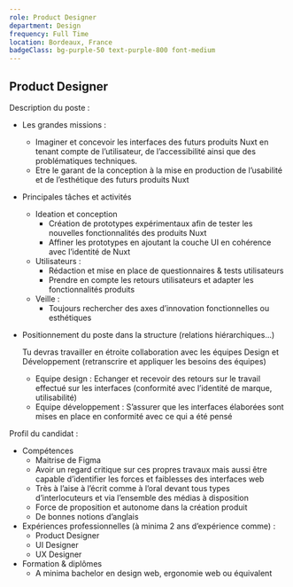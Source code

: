 ```yaml
---
role: Product Designer
department: Design
frequency: Full Time
location: Bordeaux, France
badgeClass: bg-purple-50 text-purple-800 font-medium
---
```


## Product Designer

Description du poste :

- Les grandes missions :
    - Imaginer et concevoir les interfaces des futurs produits Nuxt en tenant compte de l’utilisateur, de l’accessibilité ainsi que des problématiques techniques.
    - Etre le garant de la conception à la mise en production de l’usabilité et de l’esthétique des futurs produits Nuxt
    
- Principales tâches et activités
    - Ideation et conception
        - Création de prototypes expérimentaux afin de tester les nouvelles fonctionnalités des produits Nuxt
        - Affiner les prototypes en ajoutant la couche UI en cohérence avec l’identité de Nuxt
    - Utilisateurs :
        - Rédaction et mise en place de questionnaires & tests utilisateurs
        - Prendre en compte les retours utilisateurs et adapter les fonctionnalités produits
    - Veille :
        - Toujours rechercher des axes d’innovation fonctionnelles ou esthétiques
        
- Positionnement du poste dans la structure (relations hiérarchiques...)
    
    Tu devras travailler en étroite collaboration avec les équipes Design et Développement (retranscrire et appliquer les besoins des équipes)
    
    - Equipe design : Echanger et recevoir des retours sur le travail effectué sur les interfaces (conformité avec l’identité de marque, utilisabilité)
    - Equipe développement : S’assurer que les interfaces élaborées sont mises en place en conformité avec ce qui a été pensé

Profil du candidat :

- Compétences
    - Maitrise de Figma
    - Avoir un regard critique sur ces propres travaux mais aussi être capable d’identifier les forces et faiblesses des interfaces web
    - Très à l’aise à l’écrit comme à l’oral devant tous types d’interlocuteurs et via l’ensemble des médias à disposition
    - Force de proposition et autonome dans la création produit
    - De bonnes notions d’anglais
- Expériences professionnelles (à minima 2 ans d’expérience comme) :
    - Product Designer
    - UI Designer
    - UX Designer
- Formation & diplômes
    - A minima bachelor en design web, ergonomie web ou équivalent
